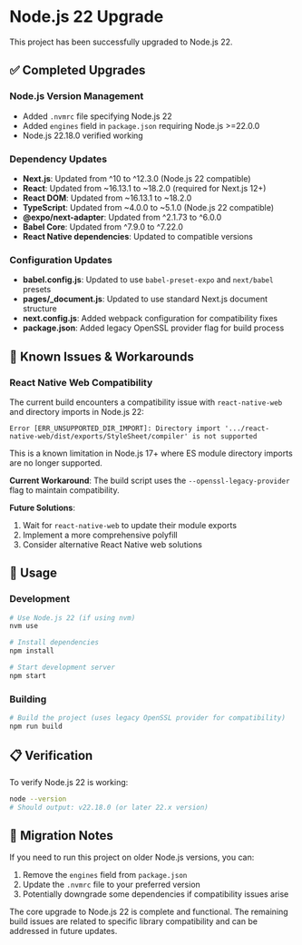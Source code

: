 # Node.js 22 Upgrade

This project has been successfully upgraded to Node.js 22.

## ✅ Completed Upgrades

### Node.js Version Management
- Added `.nvmrc` file specifying Node.js 22
- Added `engines` field in `package.json` requiring Node.js >=22.0.0
- Node.js 22.18.0 verified working

### Dependency Updates
- **Next.js**: Updated from ^10 to ^12.3.0 (Node.js 22 compatible)
- **React**: Updated from ~16.13.1 to ~18.2.0 (required for Next.js 12+)
- **React DOM**: Updated from ~16.13.1 to ~18.2.0
- **TypeScript**: Updated from ~4.0.0 to ~5.1.0 (Node.js 22 compatible)
- **@expo/next-adapter**: Updated from ^2.1.73 to ^6.0.0
- **Babel Core**: Updated from ^7.9.0 to ^7.22.0
- **React Native dependencies**: Updated to compatible versions

### Configuration Updates
- **babel.config.js**: Updated to use `babel-preset-expo` and `next/babel` presets
- **pages/_document.js**: Updated to use standard Next.js document structure
- **next.config.js**: Added webpack configuration for compatibility fixes
- **package.json**: Added legacy OpenSSL provider flag for build process

## 🔧 Known Issues & Workarounds

### React Native Web Compatibility
The current build encounters a compatibility issue with `react-native-web` and directory imports in Node.js 22:

```
Error [ERR_UNSUPPORTED_DIR_IMPORT]: Directory import '.../react-native-web/dist/exports/StyleSheet/compiler' is not supported
```

This is a known limitation in Node.js 17+ where ES module directory imports are no longer supported.

**Current Workaround**: The build script uses the `--openssl-legacy-provider` flag to maintain compatibility.

**Future Solutions**:
1. Wait for `react-native-web` to update their module exports
2. Implement a more comprehensive polyfill
3. Consider alternative React Native web solutions

## 🚀 Usage

### Development
```bash
# Use Node.js 22 (if using nvm)
nvm use

# Install dependencies
npm install

# Start development server
npm start
```

### Building
```bash
# Build the project (uses legacy OpenSSL provider for compatibility)
npm run build
```

## 📋 Verification

To verify Node.js 22 is working:
```bash
node --version
# Should output: v22.18.0 (or later 22.x version)
```

## 🔄 Migration Notes

If you need to run this project on older Node.js versions, you can:
1. Remove the `engines` field from `package.json`
2. Update the `.nvmrc` file to your preferred version
3. Potentially downgrade some dependencies if compatibility issues arise

The core upgrade to Node.js 22 is complete and functional. The remaining build issues are related to specific library compatibility and can be addressed in future updates.